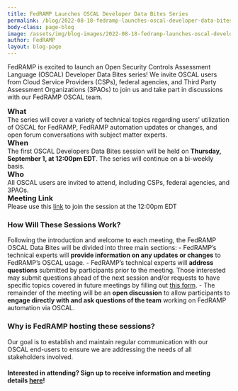 ```yaml
---
title: FedRAMP Launches OSCAL Developer Data Bites Series
permalink: /blog/2022-08-18-fedramp-launches-oscal-developer-data-bites-series/
body-class: page-blog
image: /assets/img/blog-images/2022-08-18-fedramp-launches-oscal-developer-lunch-and-learn-series.png
author: FedRAMP
layout: blog-page
---
```

FedRAMP is excited to launch an Open Security Controls Assessment Language (OSCAL) Developer Data Bites series! We invite OSCAL users from Cloud Service Providers (CSPs), federal agencies, and Third Party Assessment Organizations (3PAOs) to join us and take part in discussions with our FedRAMP OSCAL team. 

<h3 style="padding: 0px; margin: 0px;">What</h3>
The series will cover a variety of technical topics regarding users’ utilization of OSCAL for FedRAMP, FedRAMP automation updates or changes, and open forum conversations with subject matter experts. 

<h3 style="padding: 0px; margin: 0px;">When</h3>
The first OSCAL Developers Data Bites session will be held on <b>Thursday, September 1, at 12:00pm EDT</b>. The series will continue on a bi-weekly basis.

<h3 style="padding: 0px; margin: 0px;">Who</h3>
All OSCAL users are invited to attend, including CSPs, federal agencies, and 3PAOs.

<h3 style="padding: 0px; margin: 0px;">Meeting Link</h3>
Please use this <a href="https://gsa.zoomgov.com/j/1605384368?pwd=Rnkyd1JvNUtMT1NqUGRWRUhYV0FGQT09" target="_blank" rel="noopener noreferrer">link</a> to join the session at the 12:00pm EDT

<h3>How Will These Sessions Work?</h3>
Following the introduction and welcome to each meeting, the FedRAMP OSCAL Data Bites will be divided into three main sections:
- FedRAMP’s technical experts will <b>provide information on any updates or changes</b> to FedRAMP’s OSCAL usage.
- FedRAMP’s technical experts will <b>address questions</b> submitted by participants prior to the meeting. Those interested may submit questions ahead of the next session and/or requests to have specific topics covered in future meetings by filling out <a href="https://forms.gle/7vER3W3pRbR1wq6R9" target="_blank" rel="noopener noreferrer">this form</a>.
- The remainder of the meeting will be an <b>open discussion</b> to allow participants to <b>engage directly with and ask questions of the team</b> working on FedRAMP automation via OSCAL.

<h3>Why is FedRAMP hosting these sessions? </h3>
Our goal is to establish and maintain regular communication with our OSCAL end-users to ensure we are addressing the needs of all stakeholders involved. 

<h4>Interested in attending? Sign up to receive information and meeting details <a href="https://forms.gle/7vER3W3pRbR1wq6R9" target="_blank" rel="noopener noreferrer">here</a>!</h4>
